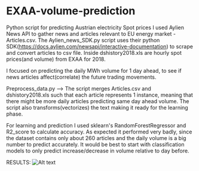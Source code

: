 # EXAA-volume-prediction
Python script for predicting Austrian electricity Spot prices
I used Aylien News API to gather news and articles relevant to EU energy market - Articles.csv.
The Aylien_news_SDK.py script uses their python SDK(https://docs.aylien.com/newsapi/interactive-documentation) 
to scrape and convert articles to csv file.
Inside dshistory2018.xls are hourly spot prices(and volume) from EXAA for 2018. 

I focused on predicting the daily MWh volume for 1 day ahead, to see if news articles affect(correlate) the future trading movements.

Preprocess_data.py --> The script merges Articles.csv and dshistory2018.xls such that each article represents 1 instance,
meaning that there might be more daily articles predicting same day ahead volume.
The script also transforms(vectorizes) the text making it ready for the learning phase.

For learning and prediction I used sklearn's RandomForestRegressor and R2_score to calculate accuracy.
As expected it performed very badly, since the dataset contains only about 260 articles and the daily volume is 
a big number to predict accurately.
It would be best to start with classification models to only predict increase/decrease in volume relative to day before.

RESULTS:
![Alt text](ZigaMr/EXAA-volume-prediction/R2.png?raw=true "Title")
